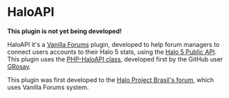 # HaloAPI

**This plugin is not yet being developed!**

HaloAPI it's a [Vanilla Forums](http://vanillaforums.org/) plugin, developed to help forum managers to connect users accounts to their Halo 5 stats, using the [Halo 5 Public API](https://developer.haloapi.com). This plugin uses the [PHP-HaloAPI class](https://github.com/haloprojectbrasil/PHP-HaloAPI), developed first by the GitHub user [GRosay](https://github.com/GRosay).

This plugin was first developed to the [Halo Project Brasil's forum](http://forum.haloprojectbrasil.com.br), which uses Vanilla Forums system.
